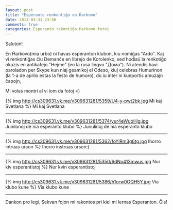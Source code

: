 ```yaml
---
layout: post
title: "Esperanto renkontiĝo en Ĥarkovo"
date: 2013-03-31 23:56
comments: true
categories: Esperanto rekontiĝo Ĥarkovo fotoj
---
```


Saluton!

En Ĥarkovo(mia urbo) ni havas esperanton klubon, kiu nomiĝas "Ardo". Kaj vi renkontiĝas
ĉiu Demanĉe en librejo de Korolenko, sed hodiaŭ la renkotiĝo okazis en antikafejo "Hejme"
(en la rusa lingvo "Дома").
Ni atendis havi paroladon per Skype kun niaj geamikoj el Odeso, kiuj celebras Humurinon
(la 1-a de aprilo estas la festo de humoro), do iu inter ni kunportis amuzajn ĉapojn,

Mi volas montri al vi iom da fotoj =)


{% img http://cs309631.vk.me/v309631281/5359/U4-y-pwt2bk.jpg Mi kaj Svetlana %}
Mi kaj Svetlana
___


{% img http://cs309631.vk.me/v309631281/5374/yur4eWubHjg.jpg Junilonoj de nia esperanto klubo %}
Junulinoj de nia esperanto klubo
___


{% img http://cs309631.vk.me/v309631281/5362/foYlRm3g6tg.jpg Ihorro intruas urson %}
Ihorro instruas urson:)
___

{% img http://cs309631.vk.me/v309631281/5350/6dNo413mwus.jpg Nur kiv esperantistoj %}
Nur kvin esperantistoj
___

{% img http://cs309631.vk.me/v309631281/5386/h1orw0OQH5Y.jpg Via klubo kune %}
Via klubo kune
___



Dankon pro legi. Sekvan fojon mi rakontos pri kiel mi lernas Esperanton. Ĝis!

